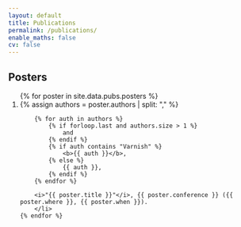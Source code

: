 ```yaml
---
layout: default
title: Publications
permalink: /publications/
enable_maths: false
cv: false
---
```


<!-- ## Papers
<ul class="list">
    {% for paper in site.data.pubs.papers %}
    <li>{{ paper.author }}, <i>{{ paper.title }}</i>, {{ paper.journal }}, ({{ paper.year }}), {{ paper.doi }}</li>
    {% endfor %}
</ul> -->

## Posters
<ol class="publications-list" reversed>
    {% for poster in site.data.pubs.posters %}
        <li>
        {% assign authors = poster.authors | split: "," %}

        {% for auth in authors %}
            {% if forloop.last and authors.size > 1 %}
                and 
            {% endif %}
            {% if auth contains "Varnish" %}
                <b>{{ auth }}</b>,
            {% else %}
                {{ auth }},
            {% endif %}
        {% endfor %}

        <i>"{{ poster.title }}"</i>, {{ poster.conference }} ({{ poster.where }}, {{ poster.when }}).
        </li>
    {% endfor %}
</ol>
